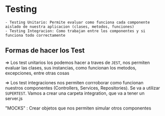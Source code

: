 # Testing

    - Testing Unitario: Permite evaluar como funciona cada componente aislado de nuestra aplicacion (clases, metodos, funciones)
    - Testing Integracion: Como trabajan entre los componentes y si funciona todo correctamente

## Formas de hacer los Test

=> Los test unitarios los podemos hacer a traves de `JEST`, nos permiten evaluar las clases, sus instancias, como funcionan los metodos, excepciones, entre otras cosas

=> Los test integraciones nos permiten corrroborar como funcionan nuestros componentes (Controllers, Services, Repositories). Se va a utilizar `SUPERTEST`. Vamos a crear una carpeta integration, que va a tener un server.js 

"MOCKS" : Crear objetos que nos permiten simular otros componentes

